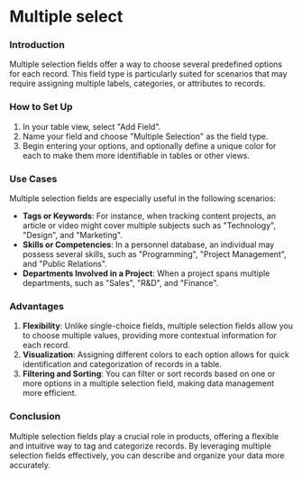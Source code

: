 # Multiple select

### Introduction

Multiple selection fields offer a way to choose several predefined options for each record. This field type is particularly suited for scenarios that may require assigning multiple labels, categories, or attributes to records.

### How to Set Up

1. In your table view, select "Add Field".
2. Name your field and choose "Multiple Selection" as the field type.
3. Begin entering your options, and optionally define a unique color for each to make them more identifiable in tables or other views.

### Use Cases

Multiple selection fields are especially useful in the following scenarios:

* **Tags or Keywords**: For instance, when tracking content projects, an article or video might cover multiple subjects such as "Technology", "Design", and "Marketing".
* **Skills or Competencies**: In a personnel database, an individual may possess several skills, such as "Programming", "Project Management", and "Public Relations".
* **Departments Involved in a Project**: When a project spans multiple departments, such as "Sales", "R\&D", and "Finance".

### Advantages

1. **Flexibility**: Unlike single-choice fields, multiple selection fields allow you to choose multiple values, providing more contextual information for each record.
2. **Visualization**: Assigning different colors to each option allows for quick identification and categorization of records in a table.
3. **Filtering and Sorting**: You can filter or sort records based on one or more options in a multiple selection field, making data management more efficient.

### Conclusion

Multiple selection fields play a crucial role in products, offering a flexible and intuitive way to tag and categorize records. By leveraging multiple selection fields effectively, you can describe and organize your data more accurately.
